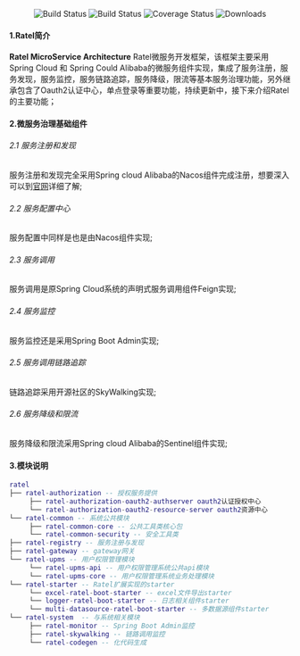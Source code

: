  <p align="center">
   <img src="https://img.shields.io/badge/Avue-1.5.0-green.svg" alt="Build Status">
   <img src="https://img.shields.io/badge/Java-11-red.svg" alt="Build Status">
   <img src="https://img.shields.io/badge/Spring%20Cloud-Greenwich.SR3-blue.svg" alt="Coverage Status">
   <img src="https://img.shields.io/badge/Spring%20Boot-2.1.9.RELEASE-blue.svg" alt="Downloads">
 </p>  
 
   
#### 1.Ratel简介
**Ratel MicroService Architecture**  Ratel微服务开发框架，该框架主要采用Spring Cloud 和 Spring Could Alibaba的微服务组件实现，集成了服务注册，服务发现，服务监控，服务链路追踪，服务降级，限流等基本服务治理功能，另外继承包含了Oauth2认证中心，单点登录等重要功能，持续更新中，接下来介绍Ratel的主要功能；


#### 2.微服务治理基础组件

###### 2.1 服务注册和发现
服务注册和发现完全采用Spring cloud Alibaba的Nacos组件完成注册，想要深入可以到[官网](http://nacos.io)详细了解;

###### 2.2 服务配置中心
服务配置中同样是也是由Nacos组件实现;

###### 2.3 服务调用
服务调用是原Spring Cloud系统的声明式服务调用组件Feign实现;

###### 2.4 服务监控
服务监控还是采用Spring Boot Admin实现;

######  2.5 服务调用链路追踪
链路追踪采用开源社区的SkyWalking实现;

######  2.6 服务降级和限流
服务降级和限流采用Spring cloud Alibaba的Sentinel组件实现;


#### 3.模块说明
```lua
ratel
├── ratel-authorization -- 授权服务提供
     ├── ratel-authorization-oauth2-authserver oauth2认证授权中心
     └── ratel-authorization-oauth2-resource-server oauth2资源中心
└── ratel-common -- 系统公共模块 
     ├── ratel-common-core -- 公共工具类核心包
     └── ratel-common-security -- 安全工具类
├── ratel-registry -- 服务注册与发现
├── ratel-gateway -- gateway网关
└── ratel-upms -- 用户权限管理模块
     └── ratel-upms-api -- 用户权限管理系统公共api模块
     └── ratel-upms-core -- 用户权限管理系统业务处理模块
└── ratel-starter -- Ratel扩展实现的starter
     └── excel-ratel-boot-starter -- excel文件导出starter
     └── logger-ratel-boot-starter -- 日志相关组件starter
     └── multi-datasource-ratel-boot-starter -- 多数据源组件starter
└── ratel-system  -- 与系统相关模块 
     ├── ratel-monitor -- Spring Boot Admin监控
     ├── ratel-skywalking -- 链路调用监控
     └── ratel-codegen -- 化代码生成
```

